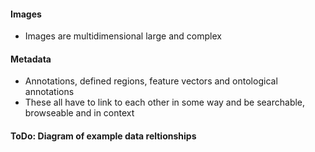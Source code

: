 #### Images
- Images are multidimensional large and complex 

#### Metadata
- Annotations, defined regions, feature vectors and ontological annotations
- These all have to link to each other in some way and be searchable, browseable and in context

#### ToDo: Diagram of example data reltionships